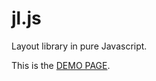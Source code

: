 jl.js
==

Layout library in pure Javascript.

This is the [DEMO PAGE](http://alexroat.github.io/jl.js/demo.html).
